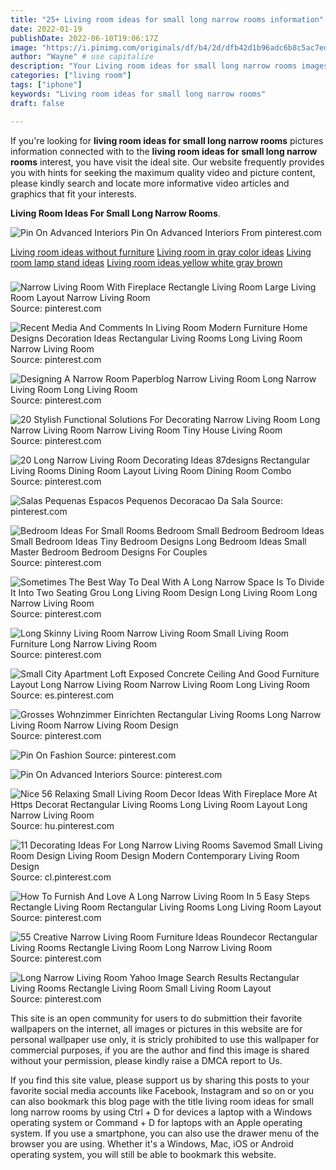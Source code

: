 ```yaml
---
title: "25+ Living room ideas for small long narrow rooms information"
date: 2022-01-19
publishDate: 2022-06-10T19:06:17Z
image: "https://i.pinimg.com/originals/df/b4/2d/dfb42d1b96adc6b8c5ac7ed9d612b082.jpg"
author: "Wayne" # use capitalize
description: "Your Living room ideas for small long narrow rooms images are ready in this website. Living room ideas for small long narrow rooms are a topic that is being searched for and liked by netizens now. You can Download the Living room ideas for small long narrow rooms files here. Get all royalty-free images."
categories: ["living room"]
tags: ["iphone"]
keywords: "Living room ideas for small long narrow rooms"
draft: false

---
```


If you're looking for **living room ideas for small long narrow rooms** pictures information connected with to the **living room ideas for small long narrow rooms** interest, you have visit the ideal  site.  Our website frequently  provides you with  hints  for seeking  the maximum  quality video and picture  content, please kindly search and locate more informative video articles and graphics  that fit your interests.

**Living Room Ideas For Small Long Narrow Rooms**. 

![Pin On Advanced Interiors](https://i.pinimg.com/736x/a2/8d/8e/a28d8ee8813e01ad72726e972c9aabf3.jpg "Pin On Advanced Interiors")
Pin On Advanced Interiors From pinterest.com

[Living room ideas without furniture](/living-room-ideas-without-furniture/)
[Living room in gray color ideas](/living-room-in-gray-color-ideas/)
[Living room lamp stand ideas](/living-room-lamp-stand-ideas/)
[Living room ideas yellow white gray brown](/living-room-ideas-yellow-white-gray-brown/)



### 

 


![Narrow Living Room With Fireplace Rectangle Living Room Large Living Room Layout Narrow Living Room](https://i.pinimg.com/736x/29/6c/72/296c72fda87fe57d915962c27ac81750--long-livingroom-furniture-layout.jpg "Narrow Living Room With Fireplace Rectangle Living Room Large Living Room Layout Narrow Living Room")
Source: pinterest.com

 

![Recent Media And Comments In Living Room Modern Furniture Home Designs Decoration Ideas Rectangular Living Rooms Long Living Room Narrow Living Room](https://i.pinimg.com/originals/5a/d0/cc/5ad0cc8f0dec9477495936686e1e2238.jpg "Recent Media And Comments In Living Room Modern Furniture Home Designs Decoration Ideas Rectangular Living Rooms Long Living Room Narrow Living Room")
Source: pinterest.com

 

![Designing A Narrow Room Paperblog Narrow Living Room Long Narrow Living Room Long Living Room](https://i.pinimg.com/originals/ea/55/d7/ea55d730b85a57ce9033ab2ac968bad6.jpg "Designing A Narrow Room Paperblog Narrow Living Room Long Narrow Living Room Long Living Room")
Source: pinterest.com

 

![20 Stylish Functional Solutions For Decorating Narrow Living Room Long Narrow Living Room Narrow Living Room Tiny House Living Room](https://i.pinimg.com/originals/00/e8/f1/00e8f1c61212a853f9fa5db3fd4c8ed7.jpg "20 Stylish Functional Solutions For Decorating Narrow Living Room Long Narrow Living Room Narrow Living Room Tiny House Living Room")
Source: pinterest.com

 

![20 Long Narrow Living Room Decorating Ideas 87designs Rectangular Living Rooms Dining Room Layout Living Room Dining Room Combo](https://i.pinimg.com/originals/57/95/99/5795994ea6f9d4e1bb5234d59e4ade51.jpg "20 Long Narrow Living Room Decorating Ideas 87designs Rectangular Living Rooms Dining Room Layout Living Room Dining Room Combo")
Source: pinterest.com

 

![Salas Pequenas Espacos Pequenos Decoracao Da Sala](https://i.pinimg.com/originals/72/0a/6b/720a6b08074be2fb01e27081e1afe316.jpg "Salas Pequenas Espacos Pequenos Decoracao Da Sala")
Source: pinterest.com

 

![Bedroom Ideas For Small Rooms Bedroom Small Bedroom Bedroom Ideas Small Bedroom Ideas Tiny Bedroom Designs Long Bedroom Ideas Small Master Bedroom Bedroom Designs For Couples](https://i.pinimg.com/564x/01/f8/ff/01f8ffc860198f951f9f206a8a213853.jpg "Bedroom Ideas For Small Rooms Bedroom Small Bedroom Bedroom Ideas Small Bedroom Ideas Tiny Bedroom Designs Long Bedroom Ideas Small Master Bedroom Bedroom Designs For Couples")
Source: pinterest.com

 

![Sometimes The Best Way To Deal With A Long Narrow Space Is To Divide It Into Two Seating Grou Long Living Room Design Long Living Room Long Narrow Living Room](https://i.pinimg.com/originals/7b/18/88/7b1888e730c6b64355df7880aa94058d.jpg "Sometimes The Best Way To Deal With A Long Narrow Space Is To Divide It Into Two Seating Grou Long Living Room Design Long Living Room Long Narrow Living Room")
Source: pinterest.com

 

![Long Skinny Living Room Narrow Living Room Small Living Room Furniture Long Narrow Living Room](https://i.pinimg.com/originals/7e/b6/23/7eb623a36ae56ac294d5a6a39f4a6257.jpg "Long Skinny Living Room Narrow Living Room Small Living Room Furniture Long Narrow Living Room")
Source: pinterest.com

 

![Small City Apartment Loft Exposed Concrete Ceiling And Good Furniture Layout Long Narrow Living Room Narrow Living Room Long Living Room](https://i.pinimg.com/originals/ef/83/10/ef83102cbe58fb10534de45943838a8a.jpg "Small City Apartment Loft Exposed Concrete Ceiling And Good Furniture Layout Long Narrow Living Room Narrow Living Room Long Living Room")
Source: es.pinterest.com

 

![Grosses Wohnzimmer Einrichten Rectangular Living Rooms Long Narrow Living Room Narrow Living Room Design](https://i.pinimg.com/originals/a7/48/94/a74894fc21ec16045a7847b5dd01cade.jpg "Grosses Wohnzimmer Einrichten Rectangular Living Rooms Long Narrow Living Room Narrow Living Room Design")
Source: pinterest.com

 

![Pin On Fashion](https://i.pinimg.com/736x/a6/df/f2/a6dff2718b2545d4212997a769215438--long-living-rooms-cozy-living-spaces.jpg "Pin On Fashion")
Source: pinterest.com

 

![Pin On Advanced Interiors](https://i.pinimg.com/736x/a2/8d/8e/a28d8ee8813e01ad72726e972c9aabf3.jpg "Pin On Advanced Interiors")
Source: pinterest.com

 

![Nice 56 Relaxing Small Living Room Decor Ideas With Fireplace More At Https Decorat Rectangular Living Rooms Long Living Room Layout Long Narrow Living Room](https://i.pinimg.com/originals/f0/d4/9e/f0d49e00704b4920ac827458e62a9143.jpg "Nice 56 Relaxing Small Living Room Decor Ideas With Fireplace More At Https Decorat Rectangular Living Rooms Long Living Room Layout Long Narrow Living Room")
Source: hu.pinterest.com

 

![11 Decorating Ideas For Long Narrow Living Rooms Savemod Small Living Room Design Living Room Design Modern Contemporary Living Room Design](https://i.pinimg.com/originals/8d/8e/db/8d8edbf964e2856d4b7ac4b2ab294673.jpg "11 Decorating Ideas For Long Narrow Living Rooms Savemod Small Living Room Design Living Room Design Modern Contemporary Living Room Design")
Source: cl.pinterest.com

 

![How To Furnish And Love A Long Narrow Living Room In 5 Easy Steps Rectangle Living Room Rectangular Living Rooms Long Living Room Layout](https://i.pinimg.com/originals/7a/30/91/7a30915a7f8887e0bdc832fdc16bfae3.jpg "How To Furnish And Love A Long Narrow Living Room In 5 Easy Steps Rectangle Living Room Rectangular Living Rooms Long Living Room Layout")
Source: pinterest.com

 

![55 Creative Narrow Living Room Furniture Ideas Roundecor Rectangular Living Rooms Rectangle Living Room Long Narrow Living Room](https://i.pinimg.com/originals/fe/90/03/fe9003becd8168e5e0817feec1e3483d.jpg "55 Creative Narrow Living Room Furniture Ideas Roundecor Rectangular Living Rooms Rectangle Living Room Long Narrow Living Room")
Source: pinterest.com

 

![Long Narrow Living Room Yahoo Image Search Results Rectangular Living Rooms Rectangle Living Room Small Living Room Layout](https://i.pinimg.com/originals/df/b4/2d/dfb42d1b96adc6b8c5ac7ed9d612b082.jpg "Long Narrow Living Room Yahoo Image Search Results Rectangular Living Rooms Rectangle Living Room Small Living Room Layout")
Source: pinterest.com

 

This site is an open community for users to do submittion their favorite wallpapers on the internet, all images or pictures in this website are for personal wallpaper use only, it is stricly prohibited to use this wallpaper for commercial purposes, if you are the author and find this image is shared without your permission, please kindly raise a DMCA report to Us.

If you find this site value, please support us by sharing this posts to your favorite social media accounts like Facebook, Instagram and so on or you can also bookmark this blog page with the title living room ideas for small long narrow rooms by using Ctrl + D for devices a laptop with a Windows operating system or Command + D for laptops with an Apple operating system. If you use a smartphone, you can also use the drawer menu of the browser you are using. Whether it's a Windows, Mac, iOS or Android operating system, you will still be able to bookmark this website.
